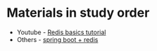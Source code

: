 # Materials in study order
* Youtube - [Redis basics tutorial](https://www.youtube.com/watch?v=HNDtcXVo5ow&list=PLhW3qG5bs-L8n1fsiT8z_VnDhnUk4vaVq)
* Others - [spring boot + redis](https://www.javacodegeeks.com/2017/11/intro-redis-spring-boot.html)